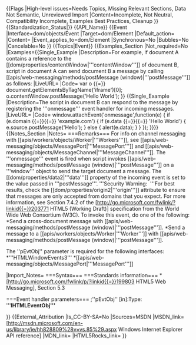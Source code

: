 {{Flags
|High-level issues=Needs Topics, Missing Relevant Sections, Data Not Semantic, Unreviewed Import
|Content=Incomplete, Not Neutral, Compatibility Incomplete, Examples Best Practices, Cleanup
}}
{{Standardization_Status|}}
{{API_Name}}
{{Event
|Interface=dom/objects/Event
|Target=dom/Element
|Default_action=
|Content=
|Event_applies_to=dom/Element
|Synchronous=No
|Bubbles=No
|Cancelable=No
}}
{{Topics|Event}}
{{Examples_Section
|Not_required=No
|Examples={{Single_Example
|Description=For example, if document A contains a reference to the [[dom/properties/contentWindow|'''contentWindow''']] of document B, script in document A can send document B a message by calling [[apis/web-messaging/methods/postMessage (window)|'''postMessage''']] as follows:
|LiveURL=
|Code=
var o {{=}} document.getElementsByTagName('iframe')[0];
o.contentWindow.postMessage('Hello World');
}}
{{Single_Example
|Description=The script in document B can respond to the message by registering the '''onmessage''' event handler for incoming messages.
|LiveURL=
|Code=
window.attachEvent('onmessage',function(e) {
    if (e.domain {{=}}{{=}} 'example.com') {
        if (e.data {{=}}{{=}} 'Hello World') {
            e.source.postMessage('Hello');
        } else {
            alert(e.data);
        }
    }
});
}}}}
{{Notes_Section
|Notes=
===Remarks===
For info on channel messaging with [[apis/workers/objects/Worker|'''Workers''']], see [[apis/web-messaging/objects/MessagePort|'''MessagePort''']] and [[apis/web-messaging/objects/MessageChannel|'''MessageChannel''']].
The '''onmessage''' event is fired when script invokes [[apis/web-messaging/methods/postMessage (window)|'''postMessage''']] on a '''window''' object to send the target document a message. The [[dom/properties/data2|'''data''']] property of the incoming event is set to the value passed in '''postMessage'''.
'''Security Warning:  '''For best results, check the [[dom/properties/origin2|'''origin''']] attribute to ensure that messages are only accepted from domains that you expect. For more information, see Section 7.4.2 of the [http://go.microsoft.com/fwlink/?linkid{{=}}203771 HTML5 (Working Draft)] specification from the World Wide Web Consortium (W3C).
To invoke this event, do one of the following:
*Send a cross-document message with [[apis/web-messaging/methods/postMessage (window)|'''postMessage''']].
*Send a message to a [[apis/workers/objects/Worker|'''Worker''']] with [[apis/web-messaging/methods/postMessage (window)|'''postMessage''']].

The ''pEvtObj'' parameter is required for the following interfaces:
*'''HTMLWindowEvents3'''
*[[apis/web-messaging/objects/MessagePort|'''MessagePort''']]

|Import_Notes=
===Syntax===
===Standards information===
*[http://go.microsoft.com/fwlink/p/?linkid{{=}}199803 HTML5 Web Messaging], Section 5.3


===Event handler parameters===
;''pEvtObj'' [in]:Type: '''<b>IHTMLEventObj'''</b>

}}
{{External_Attribution
|Is_CC-BY-SA=No
|Sources=MSDN
|MSDN_link=[http://msdn.microsoft.com/en-us/library/ie/hh828809%28v=vs.85%29.aspx Windows Internet Explorer API reference]
|MDN_link=
|HTML5Rocks_link=
}}